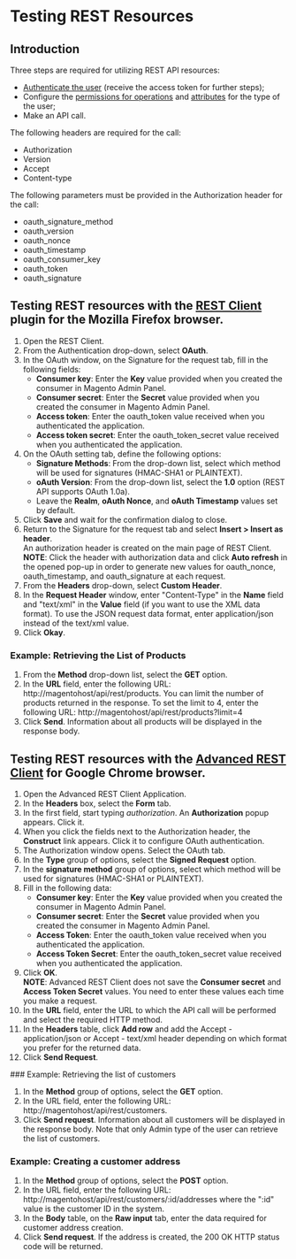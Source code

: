 # Testing REST Resources

## Introduction

Three steps are required for utilizing REST API resources:

-   [Authenticate the user](http://www.magentocommerce.com/api/rest/authentication/oauth_authentication.html "OAuth Authentication") (receive the access token for further steps);
-   Configure the [permissions for operations](http://www.magentocommerce.com/api/rest/permission_settings/roles_configuration.html "REST Roles Configuration") and [attributes](http://www.magentocommerce.com/api/rest/permission_settings/attributes_configuration.html "REST Attributes Configuration") for the type of the user;
-   Make an API call.

The following headers are required for the call:

-   Authorization
-   Version
-   Accept
-   Content-type

The following parameters must be provided in the Authorization header for the call:

-   oauth_signature_method
-   oauth_version
-   oauth_nonce
-   oauth_timestamp
-   oauth_consumer_key
-   oauth_token
-   oauth_signature

## Testing REST resources with the [REST Client](https://addons.mozilla.org/en-US/firefox/addon/restclient/) plugin for the Mozilla Firefox browser.

1.  Open the REST Client.
2.  From the Authentication drop-down, select **OAuth**.
3.  In the OAuth window, on the Signature for the request tab, fill in the following fields:  
    -   **Consumer key**: Enter the **Key** value provided when you created the consumer in Magento Admin Panel.
    -   **Consumer secret**: Enter the **Secret** value provided when you created the consumer in Magento Admin Panel.
    -   **Access token**: Enter the oauth_token value received when you authenticated the application.
    -   **Access token secret**: Enter the oauth_token_secret value received when you authenticated the application.
4.  On the OAuth setting tab, define the following options:
    -   **Signature Methods**: From the drop-down list, select which method will be used for signatures (HMAC-SHA1 or PLAINTEXT).
    -   **oAuth Version**: From the drop-down list, select the **1.0** option (REST API supports OAuth 1.0a).
    -   Leave the **Realm**, **oAuth Nonce**, and **oAuth Timestamp** values set by default.
5.  Click **Save** and wait for the confirmation dialog to close.
6.  Return to the Signature for the request tab and select **Insert > Insert as header**.  
    An authorization header is created on the main page of REST Client.  
    **NOTE**: Click the header with authorization data and click **Auto refresh** in the opened pop-up in order to generate new values for oauth_nonce, oauth_timestamp, and oauth_signature at each request.
7.  From the **Headers** drop-down, select **Custom Header**.  
8.  In the **Request Header** window, enter "Content-Type" in the **Name** field and "text/xml" in the **Value** field (if you want to use the XML data format). To use the JSON request data format, enter application/json instead of the text/xml value.
9.  Click **Okay**.

### Example: Retrieving the List of Products

1.  From the **Method** drop-down list, select the **GET** option.
2.  In the **URL** field, enter the following URL: http://magentohost/api/rest/products. You can limit the number of products returned in the response. To set the limit to 4, enter the following URL: http://magentohost/api/rest/products?limit=4
3.  Click **Send**. Information about all products will be displayed in the response body.

## Testing REST resources with the [Advanced REST Client](https://chrome.google.com/webstore/detail/hgmloofddffdnphfgcellkdfbfbjeloo) for Google Chrome browser.

1.  Open the Advanced REST Client Application.  
2.  In the **Headers** box, select the **Form** tab.
3.  In the first field, start typing _authorization_. An **Authorization** popup appears. Click it.
4.  When you click the fields next to the Authorization header, the **Construct** link appears. Click it to configure OAuth authentication.
5.  The Authorization window opens. Select the OAuth tab.
6.  In the **Type** group of options, select the **Signed Request** option.
7.  In the **signature method** group of options, select which method will be used for signatures (HMAC-SHA1 or PLAINTEXT).
8.  Fill in the following data:
    -   **Consumer key**: Enter the **Key** value provided when you created the consumer in Magento Admin Panel.
    -   **Consumer secret**: Enter the **Secret** value provided when you created the consumer in Magento Admin Panel.
    -   **Access Token**: Enter the oauth_token value received when you authenticated the application.
    -   **Access Token Secret**: Enter the oauth_token_secret value received when you authenticated the application.
9.  Click **OK**.  
    **NOTE**: Advanced REST Client does not save the **Consumer secret** and **Access Token Secret** values. You need to enter these values each time you make a request.
10.  In the **URL** field, enter the URL to which the API call will be performed and select the required HTTP method.
11.  In the **Headers** table, click **Add row** and add the Accept - application/json or Accept - text/xml header depending on which format you prefer for the returned data.
12.  Click **Send Request**.

### Example: Retrieving the list of customers

1.  In the **Method** group of options, select the **GET** option.
2.  In the URL field, enter the following URL: http://magentohost/api/rest/customers.
3.  Click **Send request**. Information about all customers will be displayed in the response body. Note that only Admin type of the user can retrieve the list of customers.

### Example: Creating a customer address

1.  In the **Method** group of options, select the **POST** option.
2.  In the URL field, enter the following URL: http://magentohost/api/rest/customers/:id/addresses where the ":id" value is the customer ID in the system.
3.  In the **Body** table, on the **Raw input** tab, enter the data required for customer address creation.
4.  Click **Send request**. If the address is created, the 200 OK HTTP status code will be returned.